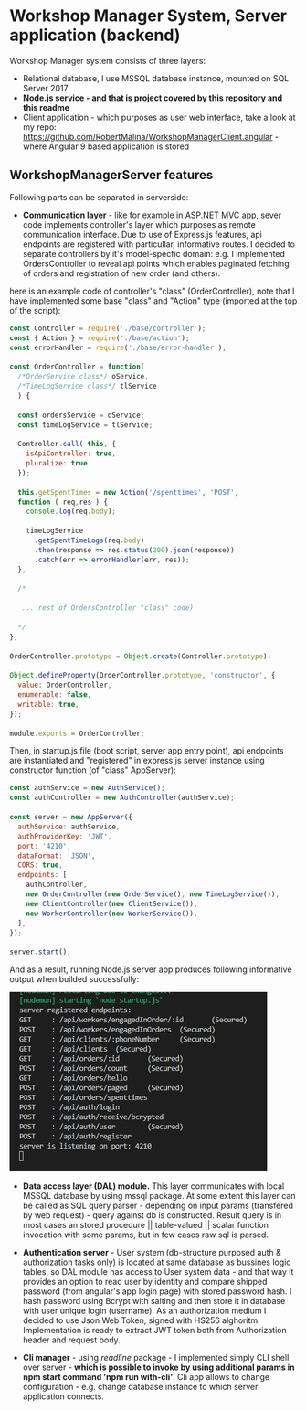 # Workshop Manager System, Server application (backend)
Workshop Manager system consists of three layers:
- Relational database, I use MSSQL database instance, mounted on SQL Server 2017
- <b>Node.js service - and that is project covered by this repository and this readme</b>
- Client application - which purposes as user web interface, take a look at my repo: https://github.com/RobertMalina/WorkshopManagerClient.angular - where Angular 9 based application is stored

## WorkshopManagerServer features
Following parts can be separated in serverside:
- <b>Communication layer</b> - like for example in ASP.NET MVC app, sever code implements controller's layer which purposes as remote communication interface. Due to use of Express.js features, api endpoints are registered with particullar, informative routes. I decided to separate controllers by it's model-specfic domain: e.g. I implemented OrdersController to reveal api points which enables paginated fetching of orders and registration of new order (and others).

here is an example code of controller's "class" (OrderController), note that I have implemented some base "class" and "Action" type (imported at the top of the script):

```js
const Controller = require('./base/controller');
const { Action } = require('./base/action');
const errorHandler = require('./base/error-handler');

const OrderController = function(
  /*OrderService class*/ oService,
  /*TimeLogService class*/ tlService
  ) {

  const ordersService = oService;
  const timeLogService = tlService;
  
  Controller.call( this, {
    isApiController: true,
    pluralize: true
  });

  this.getSpentTimes = new Action('/spenttimes', 'POST', 
  function ( req,res ) {
    console.log(req.body);
    
    timeLogService
      .getSpentTimeLogs(req.body)
      .then(response => res.status(200).json(response))
      .catch(err => errorHandler(err, res));
  },
  
  /*
  
   ... rest of OrdersController "class" code)
  
  */
};

OrderController.prototype = Object.create(Controller.prototype);

Object.defineProperty(OrderController.prototype, 'constructor', {
  value: OrderController,
  enumerable: false,
  writable: true,
});

module.exports = OrderController;

```

Then, in startup.js file (boot script, server app entry point), api endpoints are instantiated and "registered" in express.js server instance using constructor function (of "class" AppServer):

```js
const authService = new AuthService();
const authController = new AuthController(authService);

const server = new AppServer({
  authService: authService,
  authProviderKey: 'JWT',
  port: '4210',
  dataFormat: 'JSON',
  CORS: true,
  endpoints: [
    authController,
    new OrderController(new OrderService(), new TimeLogService()),
    new ClientController(new ClientService()),
    new WorkerController(new WorkerService()),
  ],
});

server.start();

```

And as a result, running Node.js server app produces following informative output when builded successfully:

![Alt text](/docs/server-boot.PNG?raw=true "Server application post-boot output")

- <b>Data access layer (DAL) module.</b> This layer communicates with local MSSQL database by using mssql package. At some extent this layer can be called as SQL query parser - depending on input params (transfered by web request) - query against db is constructed. Result query is in most cases an stored procedure || table-valued || scalar function invocation with some params, but in few cases raw sql is parsed.

- <b>Authentication server</b> - User system (db-structure purposed auth & authorization tasks only) is located at same database as bussines logic tables, so DAL module has access to User system data - and that way it provides an option to read user by identity and compare shipped password (from angular's app login page) with stored password hash. I hash password using Bcrypt with salting and then store it in database with user unique login (username). As an authorization medium I decided to use Json Web Token, signed with HS256 alghoritm. Implementation is ready to extract JWT token both from Authorization header and request body.

- <b>Cli manager</b> - using <i>readline</i> package - I implemented simply CLI shell over server - <b>which is possible to invoke by using additional params in npm start command 'npm run with-cli'</b>. Cli app allows to change configuration - e.g. change database instance to which server application connects.

